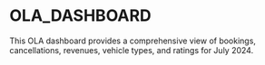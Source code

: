 # OLA_DASHBOARD
This OLA dashboard provides a comprehensive view of bookings, cancellations, revenues, vehicle types, and ratings for July 2024.
